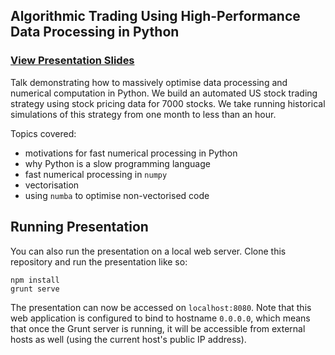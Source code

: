 ## Algorithmic Trading Using High-Performance Data Processing in Python

### [View Presentation Slides](http://donaldwhyte.github.io/algorithmic-trading-using-high-perf-data-processing-in-python)

Talk demonstrating how to massively optimise data processing and numerical computation in Python. We build an automated US stock trading strategy using stock pricing data for 7000 stocks. We take running historical simulations of this strategy from one month to less than an hour.

Topics covered:

* motivations for fast numerical processing in Python
* why Python is a slow programming language
* fast numerical processing in `numpy`
* vectorisation
* using `numba` to optimise non-vectorised code

## Running Presentation

You can also run the presentation on a local web server. Clone this repository and run the presentation like so:

```
npm install
grunt serve
```

The presentation can now be accessed on `localhost:8080`. Note that this web application is configured to bind to hostname `0.0.0.0`, which means that once the Grunt server is running, it will be accessible from external hosts as well (using the current host's public IP address).
